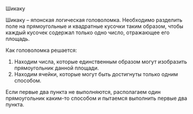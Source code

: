 Шикаку

Шикаку – японская логическая головоломка. Необходимо разделить поле на прямоугольные и квадратные кусочки таким образом, чтобы каждый кусочек содержал только одно число, отражающее его площадь.

Как головоломка решается:
1. Находим числа, которые единственным образом могут изобразить прямоугольник данной площади.
2. Находим ячейки, которые могут быть достигнуты только одним способом.

Если первые два пункта не выполняются, располагаем один прямоугольник каким-то способом и пытаемся выполнить первые два пункта.